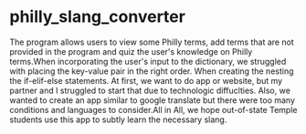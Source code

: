# philly_slang_converter
The program allows users to view some Philly terms, add terms that are not provided in the program and quiz the user's knowledge on Philly terms.When incorporating the user's input to the dictionary, we struggled with placing the key-value pair in the right order. When creating the nesting the if-elif-else statements. At first, we want to do app or website, but my partner and I struggled to start that due to technologic diffuclties. Also, we wanted to create an app similar to google translate but there were too many conditions and languages to consider.All in All, we hope out-of-state Temple students use this app to subtly learn the necessary slang.
